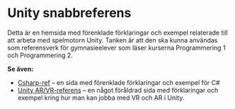 # Unity snabbreferens

Detta är en hemsida med förenklade förklaringar och exempel relaterade till att arbeta med spelmotorn Unity. Tanken är att den ska kunna användas som referensverk för gymnasieelever som läser kurserna Programmering 1 och Programmering 2.

**Se även:**

* [Csharp-ref](https://krank23.gitbook.io/csharp-ref/) – en sida med förenklade förklaringar och exempel för C#
* [Unity AR/VR-referens](https://sites.google.com/view/unityarvr) – en något föråldrad sida med förklaringar och exempel kring hur man kan jobba med VR och AR i Unity.

